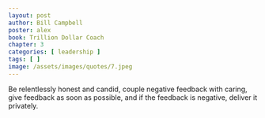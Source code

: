```yaml
---
layout: post
author: Bill Campbell
poster: alex
book: Trillion Dollar Coach
chapter: 3
categories: [ leadership ]
tags: [ ]
image: /assets/images/quotes/7.jpeg
---
```

Be relentlessly honest and candid, 
couple negative feedback with caring, 
give feedback as soon as possible, 
and if the feedback is negative, deliver it privately. 